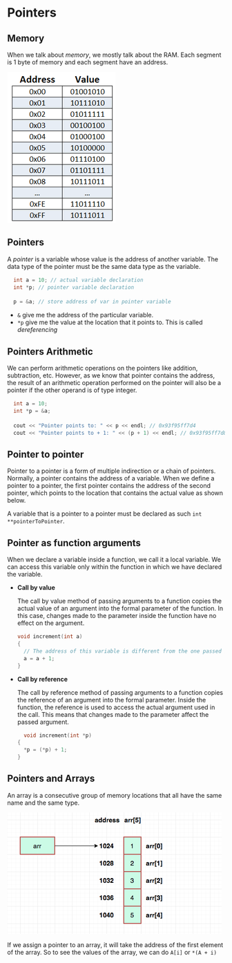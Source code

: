 # Pointers

## Memory

When we talk about *memory*, we mostly talk about the RAM. Each segment is 1 byte of memory and each segment have an address.

![Memory](images/memory.png)

<!-- | Data Type | Size |
| --- | ----------- |
| `boolean` | 1 byte | 
| `char` | 1 byte |
| `int` | 4 bytes |
| `float` | 4 byte |
| `double` | 8 byte | -->

## Pointers

A *pointer* is a variable whose value is the address of another variable. The data type of the pointer must be the same data type as the variable.

```cpp
  int a = 10; // actual variable declaration
  int *p; // pointer variable declaration 

  p = &a; // store address of var in pointer variable
```

- `&` give me the address of the particular variable. 
- `*p` give me the value at the location that it points to. This is called *dereferencing*

## Pointers Arithmetic

We can perform arithmetic operations on the pointers like addition, subtraction, etc. However, as we know that pointer contains the address, the result of an arithmetic operation performed on the pointer will also be a pointer if the other operand is of type integer.

```cpp
  int a = 10;
  int *p = &a;

  cout << "Pointer points to: " << p << endl; // 0x93f95ff7d4
  cout << "Pointer points to + 1: " << (p + 1) << endl; // 0x93f95ff7d8 (4 bytes more)
``` 

## Pointer to pointer

Pointer to a pointer is a form of multiple indirection or a chain of pointers.
Normally, a pointer contains the address of a variable. When we define a
pointer to a pointer, the first pointer contains the address of the second
pointer, which points to the location that contains the actual value as shown
below.

A variable that is a pointer to a pointer must be declared as such `int **pointerToPointer`.

## Pointer as function arguments

When we declare a variable inside a function, we call it a local variable. We can access this variable only within the function in which we have declared the variable.

- **Call by value**
  
  The call by value method of passing arguments to a function copies the actual value of an argument into the formal parameter of the function. In this case, changes made to the parameter inside the function have no effect on the argument.

  ```cpp
  void increment(int a)
  {
    // The address of this variable is different from the one passed by argument
    a = a + 1; 
  }
  ```

- **Call by reference**
  
  The call by reference method of passing arguments to a function copies the reference of an argument into the formal parameter. Inside the function, the reference is used to access the actual argument used in the call. This means that changes made to the parameter affect the passed argument.

  ```cpp
    void increment(int *p)
  {
    *p = (*p) + 1;
  }
  ```

## Pointers and Arrays

An array is a consecutive group of memory locations that all have the same name and the same type. 

![](images/arrays-memory.png)

If we assign a pointer to an array, it will take the address of the first element of the array. So to see the values of the array, we can do `A[i]` or `*(A + i)`